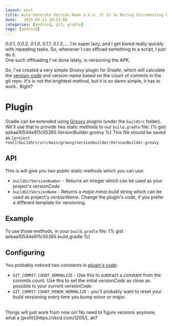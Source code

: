 ```yaml
---
layout: post
title: Auto-Generate Version Name a.k.a. It Is So Boring Incrementing Build, Let Git Do It
date:   2015-04-13 20:52:00
categories: [android, git, gradle]
tags: [android]
---
```

_0.0.1_, _0.0.2_, _0.1.0_, _0.1.1_, _0.1.3_,.... I'm super lazy, and I get bored really quickly with repeating tasks. So, whenever
I can offload something to a script, I just do it.<br>
One such offloading I've done lately, is versioning the APK.<br>

So, I've created a very simple _Groovy_ plugin for _Gradle_, which will calculate
the [version-code](http://developer.android.com/tools/publishing/versioning.html) and
version-name based on the count of commits in the git repo. It's is not the brightest
method, but it is so damn simple, it has to work.. Right?

# Plugin #
Gradle can be extended using [Groovy](http://en.wikipedia.org/wiki/Groovy_%28programming_language%29) plugins (under the `buildSrc` folder). We'll use that to provide two static methods to our `build.gradle` file:
{% gist adeaa10544e911c55365 VersionBuilder.groovy %}
This file should be saved as `[project root]/buildSrc/src/main/groovy/versionbuilder/VersionBuilder.groovy`<br>

## API ##
This is will give you two public static methods which you can use:

 * `buildGitVersionNumber` - Returns an integer which can be used as your project's
 _versionCode_.
 * `buildGitVersionName` - Returns a _major.minor.build_ string which can be used as
 project's _versionName_. Change the plugin's code, if you prefer a different template for
 versioning.

## Example ##
To use those methods, in your `build.gradle` file:
{% gist adeaa10544e911c55365 build.gradle %}

## Configuring ##
You probably noticed two _constants_ in [plugin's code](https://gist.github.com/menny/adeaa10544e911c55365#file-versionbuilder-groovy):

 * `GIT_COMMIT_COUNT_NORMALIZE` - Use this to subtract a constant from the commits count. Use this to set the initial _versionCode_ as close as possible to your current _versionCode_.
 * `GIT_COMMIT_COUNT_MINOR_NORMALIZE` - you'll probably want to reset your _build_ versioning every time you bump _minor_ or _major_.<br>
 <br>
 Things will just work from now on! No need to figure versions anymore, what a [profit](https://xkcd.com/1205/), ah?<br>
